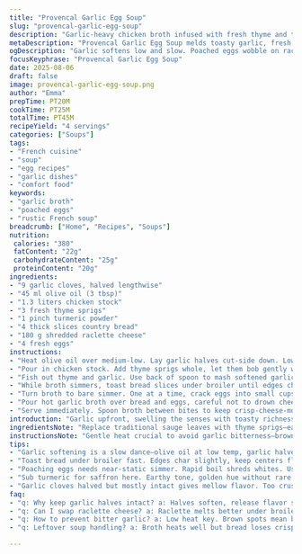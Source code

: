 ```yaml
---
title: "Provencal Garlic Egg Soup"
slug: "provencal-garlic-egg-soup"
description: "Garlic-heavy chicken broth infused with fresh thyme and turmeric replaces sauge and saffron, adding earthy warmth and subtle brightness. Country bread crisped under the broiler, melting sharp raclette cheese instead of gruyere. Poached eggs nestled on hot cheesy toast, bathed briefly with steaming broth. Garlic softened slowly in olive oil, aromas hum slowly, avoid bitter scorch. Broth simmered gently 10-20 minutes, eyes on tiny bubbles. Egg poaching timed by feel, jiggle yolks still wobbly. Simple technique shifts, tweaks to make each mouthful deeply comforting yet fresh. A rustic, aromatic entrée that encourages scraping edges, savoring garlic goodness without heaviness. Expect aroma punch, textural play between crisp bread and tender yolks."
metaDescription: "Provencal Garlic Egg Soup melds toasty garlic, fresh thyme, turmeric broth, raclette-melted bread, and tender poached eggs in a rustic French-Provençal bowl."
ogDescription: "Garlic softens low and slow. Poached eggs wobble on raclette toast. Broth steams with thyme, turmeric warmth. Rustic bowl. Heavy on aroma, light on fuss."
focusKeyphrase: "Provencal Garlic Egg Soup"
date: 2025-08-06
draft: false
image: provencal-garlic-egg-soup.png
author: "Emma"
prepTime: PT20M
cookTime: PT25M
totalTime: PT45M
recipeYield: "4 servings"
categories: ["Soups"]
tags:
- "French cuisine"
- "soup"
- "egg recipes"
- "garlic dishes"
- "comfort food"
keywords:
- "garlic broth"
- "poached eggs"
- "rustic French soup"
breadcrumb: ["Home", "Recipes", "Soups"]
nutrition: 
 calories: "380"
 fatContent: "22g"
 carbohydrateContent: "25g"
 proteinContent: "20g"
ingredients:
- "9 garlic cloves, halved lengthwise"
- "45 ml olive oil (3 tbsp)"
- "1.3 liters chicken stock"
- "3 fresh thyme sprigs"
- "1 pinch turmeric powder"
- "4 thick slices country bread"
- "180 g shredded raclette cheese"
- "4 fresh eggs"
instructions:
- "Heat olive oil over medium-low. Lay garlic halves cut-side down. Low and slow. The smell starts sweet and toasty, never brown or sharp. Listen for subtle sizzle. Turn off just before golden; burnt=bitterness. Patience."
- "Pour in chicken stock. Add thyme sprigs whole, let them bob gently without breaking leaves. Simmer uncovered about 12-18 minutes. Steam scented with garlic and fresh herb. Skim foam if any rises."
- "Fish out thyme and garlic. Use back of spoon to mash softened garlic cloves into broth, releasing creamy texture and mellow flavor. Stir in turmeric now, for color and mild earthiness."
- "While broth simmers, toast bread slices under broiler until edges char slightly but centers still flexible. Hot but not crunchy hard. Immediately cover each piece with shredded raclette. Let heat from toast melt cheese—gooey, stringy but not oily."
- "Turn broth to bare simmer. One at a time, crack eggs into small cups. Create a gentle swirl in broth and slip egg in. Poach carefully. Whites firm but tender, yolks slow wobble. About 3-4 minutes but check visually. Lift eggs onto cheese-topped bread in deep warm plates."
- "Pour hot garlic broth over bread and eggs, careful not to drown cheese layer. Should be steaming, carrying aroma to table."
- "Serve immediately. Spoon broth between bites to keep crisp-cheese-moist balance. Experiment with thyme swap if unavailable, marjoram also good. Turmeric optional but adds golden hue and subtle warmth."
introduction: "Garlic upfront, swelling the senses with toasty richness, not the usual punchy blast. Poached eggs float like tiny pillows atop melted raclette, edges smoky from broiler heat. The broth carries faint earthy turmeric warmth instead of saffron haze, lending a golden glow beneath soft whites. Thyme replaces classic sauge, adding fresh woodsy notes that break the richness without overwhelming. Bread toasted just enough to hold shape but not dry out; cheese melts quickly, clinging in gooey strands. Timing is tricky—rush the garlic and bitterness sneaks in, stall the eggs and yolks cook through. Learn by smell, sound, touch here. A rustic soup teaching patience, coaxing flavors and textures into sync."
ingredientsNote: "Replace traditional sauge leaves with thyme sprigs—easier to source and less aggressive in flavor, especially fresh thyme. Turmeric instead of saffron for earthiness and color without jaw-breaking cost or rarity. Raclette instead of Gruyere melts better under open heat, brings smoky notes you don't get with milder cheeses. Garlic quantity trimmed slightly to avoid overpowering kitchen blowouts, but the cloves stay whole, cut but mostly intact, for milder infusion rather than harsh raw hits. Country bread thicker cuts hold up better under poaching broth; day-old bread rejected as it tends to disintegrate in heat. Olive oil quality impacts the garlic flavor deeply, choose fruity or peppery depending on mood. Eggs must be very fresh for tight whites during poach; older eggs spread thin and ruin presentation."
instructionsNote: "Gentle heat crucial to avoid garlic bitterness—brown spots mean burned garlic, toss and start again if this happens. Timing garlic softening by aroma: smells sweet and nutty, not acrid. Use back of spoon to mash garlic into broth—releases creaminess that makes soup body, no blender needed. Toast bread on broiler rack near top for 2-3 minutes, watch carefully to avoid blackened crusts; immediately add cheese so residual heat melts but doesn't burn. Poach eggs in barely simmering broth; rapid boil shreds whites. Use small cup for transfer, slip eggs carefully into swirling liquid. Cook by wobble-test not clock. If yolks break, rescue by adding fresh egg and serve separately or poach eggs before bread-cheese prep. Pour hot broth last, don't flood plates to maintain texture layers. Serve warm—leftover soup loses texture fast."
tips:
- "Garlic softening is a slow dance—olive oil at low temp, garlic halves down, no rush. Watch for sweet smells not brown. Burnt garlic brings bitterness, discard if spotted. Flip timing by aroma and faint sizzle. Patience wins texture."
- "Toast bread under broiler fast. Edges char slightly, keep centers flexible. Too crunchy ruins soft poached eggs on top. Immediate cheese layer melts by residual heat not direct flame. Must be gooey strands, avoid oil puddles or burned cheese."
- "Poaching eggs needs near-static simmer. Rapid boil shreds whites. Use small cup for egg slip-in, swirl broth gently. Timing not by clock but feel—yolks wobble but whites firm. Broken yolk repair: add fresh egg, serve separately or prep eggs earlier."
- "Sub turmeric for saffron here. Earthy tone, golden hue without rare spice cost. Thyme replaces sage—less aggressive, fresh woodsy notes. Fresh thyme sprigs bob whole to avoid bitter leaf bits floating, easier strain out at end."
- "Garlic cloves halved but mostly intact gives mellow flavor. Too crushed or minced turns harsh and raw. Toast bread day-old fails structurally, disintegrates quickly in broth. Olive oil choice matters: fruity or peppery shifts garlic aroma profile subtly."
faq:
- "q: Why keep garlic halves intact? a: Halves soften, release flavor slow; crushed bits hit sharp and raw tones. Intact halves avoid bitter edges. Also easier to fish out after simmering, leaves creamy broth without gritty bits."
- "q: Can I swap raclette cheese? a: Raclette melts better under broiler heat than gruyere, but fontina or young gouda could work. Watch melt time closely; too oily or oily cheese clogs mouthfeel. Not all cheeses behave same under flame."
- "q: How to prevent bitter garlic? a: Low heat key. Brown spots mean burn, toss garlic and restart batch. Smell must stay sweet, light nutty. Listen for subtle sizzle, not aggressive crackle. Rush garlic, bitterness sneaks in fast. Slow wins here, no shortcuts."
- "q: Leftover soup handling? a: Broth heats well but bread loses crispness quickly. Store broth separately if possible. Reheat gentle, avoid boiling eggs again, yolks overcook, whites toughen. Bread-cheese toast best made fresh, reheat makes it soggy or rubbery."

---
```

